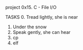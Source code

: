 project
0x15. C - File I/O

TASKS
0. Tread lightly, she is near
1. Under the snow
2. Speak gently, she can hear
3. cp
4. elf
